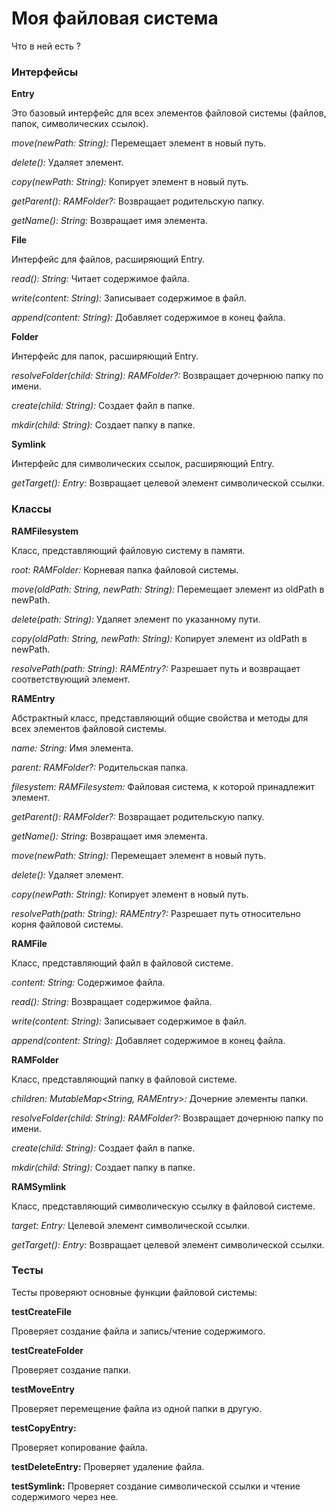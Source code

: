 # Моя файловая система
Что в ней есть ?

### Интерфейсы

**Entry**

Это базовый интерфейс для всех элементов файловой системы (файлов, папок, символических ссылок).

_move(newPath: String):_ Перемещает элемент в новый путь.

_delete():_ Удаляет элемент.

_copy(newPath: String):_ Копирует элемент в новый путь.

_getParent(): RAMFolder?:_ Возвращает родительскую папку.

_getName(): String:_ Возвращает имя элемента.

**File**

Интерфейс для файлов, расширяющий Entry.

_read(): String:_ Читает содержимое файла.

_write(content: String):_ Записывает содержимое в файл.

_append(content: String):_ Добавляет содержимое в конец файла.

**Folder**

Интерфейс для папок, расширяющий Entry.

_resolveFolder(child: String): RAMFolder?:_ Возвращает дочернюю папку по имени.

_create(child: String):_ Создает файл в папке.

_mkdir(child: String):_ Создает папку в папке.

**Symlink**

Интерфейс для символических ссылок, расширяющий Entry.

_getTarget(): Entry:_ Возвращает целевой элемент символической ссылки.


### Классы

**RAMFilesystem**

Класс, представляющий файловую систему в памяти.

_root: RAMFolder:_ Корневая папка файловой системы.

_move(oldPath: String, newPath: String):_ Перемещает элемент из oldPath в newPath.

_delete(path: String):_ Удаляет элемент по указанному пути.

_copy(oldPath: String, newPath: String):_ Копирует элемент из oldPath в newPath.

_resolvePath(path: String): RAMEntry?:_ Разрешает путь и возвращает соответствующий элемент.

**RAMEntry**

Абстрактный класс, представляющий общие свойства и методы для всех элементов файловой системы.

_name: String:_ Имя элемента.

_parent: RAMFolder?:_ Родительская папка.

_filesystem: RAMFilesystem:_ Файловая система, к которой принадлежит элемент.

_getParent(): RAMFolder?:_ Возвращает родительскую папку.

_getName(): String:_ Возвращает имя элемента.

_move(newPath: String):_ Перемещает элемент в новый путь.

_delete():_ Удаляет элемент.

_copy(newPath: String):_ Копирует элемент в новый путь.

_resolvePath(path: String): RAMEntry?:_ Разрешает путь относительно корня файловой системы.

**RAMFile**

Класс, представляющий файл в файловой системе.

_content: String:_ Содержимое файла.

_read(): String:_ Возвращает содержимое файла.

_write(content: String):_ Записывает содержимое в файл.

_append(content: String):_ Добавляет содержимое в конец файла.

**RAMFolder**

Класс, представляющий папку в файловой системе.

_children: MutableMap<String, RAMEntry>:_ Дочерние элементы папки.

_resolveFolder(child: String): RAMFolder?:_ Возвращает дочернюю папку по имени.

_create(child: String):_ Создает файл в папке.

_mkdir(child: String):_ Создает папку в папке.

**RAMSymlink**

Класс, представляющий символическую ссылку в файловой системе.

_target: Entry:_ Целевой элемент символической ссылки.

_getTarget(): Entry:_ Возвращает целевой элемент символической ссылки.


### Тесты

Тесты проверяют основные функции файловой системы:

**testCreateFile** 

Проверяет создание файла и запись/чтение содержимого.

**testCreateFolder**

Проверяет создание папки.

**testMoveEntry**

Проверяет перемещение файла из одной папки в другую.

**testCopyEntry:** 

Проверяет копирование файла.

**testDeleteEntry:**
Проверяет удаление файла.

**testSymlink:**
Проверяет создание символической ссылки и чтение содержимого через нее.
